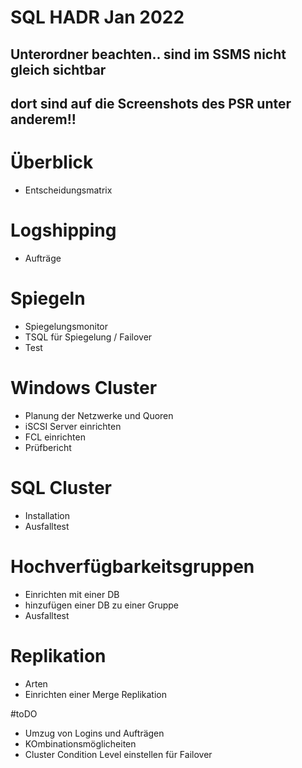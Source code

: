 # SQL HADR Jan 2022
 ## Unterordner beachten.. sind im SSMS nicht gleich sichtbar
 ## dort sind auf die Screenshots des PSR unter anderem!!

 # Überblick
 * Entscheidungsmatrix

 # Logshipping
 * Aufträge

 # Spiegeln
 * Spiegelungsmonitor
 * TSQL für Spiegelung / Failover
 * Test

 # Windows Cluster
 * Planung der Netzwerke und Quoren
 * iSCSI Server einrichten
 * FCL einrichten
 * Prüfbericht


 # SQL Cluster
 * Installation 
 * Ausfalltest

 # Hochverfügbarkeitsgruppen
 * Einrichten mit einer DB
 * hinzufügen einer DB zu einer Gruppe
 * Ausfalltest

 # Replikation
 * Arten 
 * Einrichten einer Merge Replikation

 #toDO
 * Umzug von Logins und Aufträgen
 * KOmbinationsmöglicheiten
 * Cluster Condition Level einstellen für Failover
